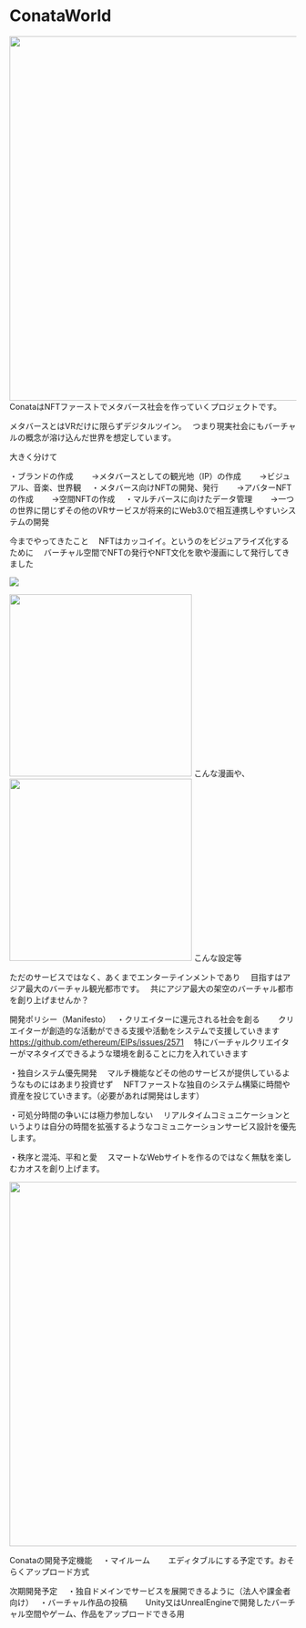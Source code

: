 # ConataWorld

<img src="https://user-images.githubusercontent.com/2200479/118378024-cc18b980-b60b-11eb-9ffa-8115e8d48b8c.jpg" width="640px">
ConataはNFTファーストでメタバース社会を作っていくプロジェクトです。　

メタバースとはVRだけに限らずデジタルツイン。　
つまり現実社会にもバーチャルの概念が溶け込んだ世界を想定しています。　


大きく分けて

・ブランドの作成　
　→メタバースとしての観光地（IP）の作成　
　→ビジュアル、音楽、世界観　
・メタバース向けNFTの開発、発行　
　→アバターNFTの作成　
　→空間NFTの作成　
 ・マルチバースに向けたデータ管理　
　→一つの世界に閉じずその他のVRサービスが将来的にWeb3.0で相互連携しやすいシステムの開発　
 
 
今までやってきたこと　
NFTはカッコイイ。というのをビジュアライズ化するために　
バーチャル空間でNFTの発行やNFT文化を歌や漫画にして発行してきました　

[![](https://img.youtube.com/vi/IiNBph4wlSc/0.jpg)](https://www.youtube.com/watch?v=IiNBph4wlSc)

<img src="https://user-images.githubusercontent.com/2200479/118378404-9fb26c80-b60e-11eb-9aa5-df3151f057be.jpg" width="320px">
こんな漫画や、
<img src="https://user-images.githubusercontent.com/2200479/118378410-ae991f00-b60e-11eb-9fae-d521bdc438fa.jpg" width="320px">
こんな設定等　

ただのサービスではなく、あくまでエンターテインメントであり　
目指すはアジア最大のバーチャル観光都市です。　
共にアジア最大の架空のバーチャル都市を創り上げませんか？　



開発ポリシー（Manifesto）　
・クリエイターに還元される社会を創る　
　クリエイターが創造的な活動ができる支援や活動をシステムで支援していきます　
 https://github.com/ethereum/EIPs/issues/2571
　特にバーチャルクリエイターがマネタイズできるような環境を創ることに力を入れていきます　
 
 
・独自システム優先開発　
マルチ機能などその他のサービスが提供しているようなものにはあまり投資せず　
NFTファーストな独自のシステム構築に時間や資産を投じていきます。（必要があれば開発はします）　


・可処分時間の争いには極力参加しない　
リアルタイムコミュニケーションというよりは自分の時間を拡張するようなコミュニケーションサービス設計を優先します。　


・秩序と混沌、平和と愛　
スマートなWebサイトを作るのではなく無駄を楽しむカオスを創り上げます。　

<img src="https://user-images.githubusercontent.com/2200479/118378031-d76be500-b60b-11eb-8420-53aef96c7346.png" width="640px">

Conataの開発予定機能　
・マイルーム　
　エディタブルにする予定です。おそらくアップロード方式　


次期開発予定　
・独自ドメインでサービスを展開できるように（法人や課金者向け）　
・バーチャル作品の投稿　
　Unity又はUnrealEngineで開発したバーチャル空間やゲーム、作品をアップロードできる用　


